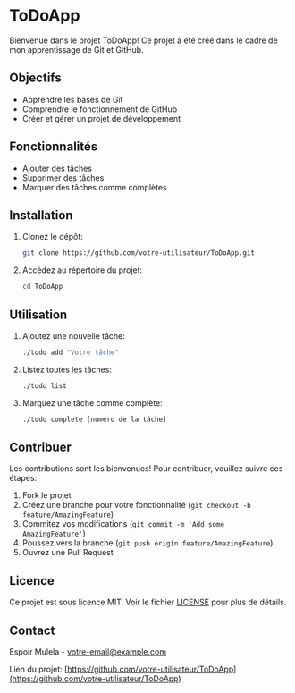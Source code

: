# ToDoApp

Bienvenue dans le projet ToDoApp! Ce projet a été créé dans le cadre de mon apprentissage de Git et GitHub.

## Objectifs

- Apprendre les bases de Git
- Comprendre le fonctionnement de GitHub
- Créer et gérer un projet de développement

## Fonctionnalités

- Ajouter des tâches
- Supprimer des tâches
- Marquer des tâches comme complètes

## Installation

1. Clonez le dépôt:
   ```bash
   git clone https://github.com/votre-utilisateur/ToDoApp.git
   ```
2. Accédez au répertoire du projet:
   ```bash
   cd ToDoApp
   ```

## Utilisation

1. Ajoutez une nouvelle tâche:
   ```bash
   ./todo add "Votre tâche"
   ```
2. Listez toutes les tâches:
   ```bash
   ./todo list
   ```
3. Marquez une tâche comme complète:
   ```bash
   ./todo complete [numéro de la tâche]
   ```

## Contribuer

Les contributions sont les bienvenues! Pour contribuer, veuillez suivre ces étapes:

1. Fork le projet
2. Créez une branche pour votre fonctionnalité (`git checkout -b feature/AmazingFeature`)
3. Commitez vos modifications (`git commit -m 'Add some AmazingFeature'`)
4. Poussez vers la branche (`git push origin feature/AmazingFeature`)
5. Ouvrez une Pull Request

## Licence

Ce projet est sous licence MIT. Voir le fichier [LICENSE](LICENSE) pour plus de détails.

## Contact

Espoir Mulela - [votre-email@example.com](mailto:votre-email@example.com)

Lien du projet: [https://github.com/votre-utilisateur/ToDoApp](https://github.com/votre-utilisateur/ToDoApp)